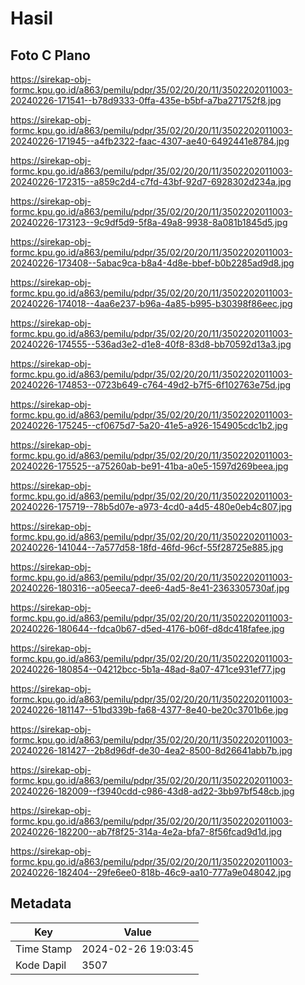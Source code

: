 # Hasil

## Foto C Plano

https://sirekap-obj-formc.kpu.go.id/a863/pemilu/pdpr/35/02/20/20/11/3502202011003-20240226-171541--b78d9333-0ffa-435e-b5bf-a7ba271752f8.jpg

https://sirekap-obj-formc.kpu.go.id/a863/pemilu/pdpr/35/02/20/20/11/3502202011003-20240226-171945--a4fb2322-faac-4307-ae40-6492441e8784.jpg

https://sirekap-obj-formc.kpu.go.id/a863/pemilu/pdpr/35/02/20/20/11/3502202011003-20240226-172315--a859c2d4-c7fd-43bf-92d7-6928302d234a.jpg

https://sirekap-obj-formc.kpu.go.id/a863/pemilu/pdpr/35/02/20/20/11/3502202011003-20240226-173123--9c9df5d9-5f8a-49a8-9938-8a081b1845d5.jpg

https://sirekap-obj-formc.kpu.go.id/a863/pemilu/pdpr/35/02/20/20/11/3502202011003-20240226-173408--5abac9ca-b8a4-4d8e-bbef-b0b2285ad9d8.jpg

https://sirekap-obj-formc.kpu.go.id/a863/pemilu/pdpr/35/02/20/20/11/3502202011003-20240226-174018--4aa6e237-b96a-4a85-b995-b30398f86eec.jpg

https://sirekap-obj-formc.kpu.go.id/a863/pemilu/pdpr/35/02/20/20/11/3502202011003-20240226-174555--536ad3e2-d1e8-40f8-83d8-bb70592d13a3.jpg

https://sirekap-obj-formc.kpu.go.id/a863/pemilu/pdpr/35/02/20/20/11/3502202011003-20240226-174853--0723b649-c764-49d2-b7f5-6f102763e75d.jpg

https://sirekap-obj-formc.kpu.go.id/a863/pemilu/pdpr/35/02/20/20/11/3502202011003-20240226-175245--cf0675d7-5a20-41e5-a926-154905cdc1b2.jpg

https://sirekap-obj-formc.kpu.go.id/a863/pemilu/pdpr/35/02/20/20/11/3502202011003-20240226-175525--a75260ab-be91-41ba-a0e5-1597d269beea.jpg

https://sirekap-obj-formc.kpu.go.id/a863/pemilu/pdpr/35/02/20/20/11/3502202011003-20240226-175719--78b5d07e-a973-4cd0-a4d5-480e0eb4c807.jpg

https://sirekap-obj-formc.kpu.go.id/a863/pemilu/pdpr/35/02/20/20/11/3502202011003-20240226-141044--7a577d58-18fd-46fd-96cf-55f28725e885.jpg

https://sirekap-obj-formc.kpu.go.id/a863/pemilu/pdpr/35/02/20/20/11/3502202011003-20240226-180316--a05eeca7-dee6-4ad5-8e41-2363305730af.jpg

https://sirekap-obj-formc.kpu.go.id/a863/pemilu/pdpr/35/02/20/20/11/3502202011003-20240226-180644--fdca0b67-d5ed-4176-b06f-d8dc418fafee.jpg

https://sirekap-obj-formc.kpu.go.id/a863/pemilu/pdpr/35/02/20/20/11/3502202011003-20240226-180854--04212bcc-5b1a-48ad-8a07-471ce931ef77.jpg

https://sirekap-obj-formc.kpu.go.id/a863/pemilu/pdpr/35/02/20/20/11/3502202011003-20240226-181147--51bd339b-fa68-4377-8e40-be20c3701b6e.jpg

https://sirekap-obj-formc.kpu.go.id/a863/pemilu/pdpr/35/02/20/20/11/3502202011003-20240226-181427--2b8d96df-de30-4ea2-8500-8d26641abb7b.jpg

https://sirekap-obj-formc.kpu.go.id/a863/pemilu/pdpr/35/02/20/20/11/3502202011003-20240226-182009--f3940cdd-c986-43d8-ad22-3bb97bf548cb.jpg

https://sirekap-obj-formc.kpu.go.id/a863/pemilu/pdpr/35/02/20/20/11/3502202011003-20240226-182200--ab7f8f25-314a-4e2a-bfa7-8f56fcad9d1d.jpg

https://sirekap-obj-formc.kpu.go.id/a863/pemilu/pdpr/35/02/20/20/11/3502202011003-20240226-182404--29fe6ee0-818b-46c9-aa10-777a9e048042.jpg


## Metadata

| Key        | Value               |
| ---------- | ------------------- |
| Time Stamp | 2024-02-26 19:03:45 |
| Kode Dapil | 3507                |



